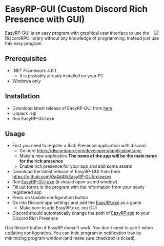 # EasyRP-GUI (Custom Discord Rich Presence with GUI)
<img src="https://i.imgur.com/AH7sRwE.png" align="right">
EasyRP-GUI is an easy program with graphical user interface to use the DiscordRPC library without any knowledge of programming.  
Instead just use this easy program. 

## Prerequisites
- .NET Framework 4.6.1
     - It is probably already installed on your PC
- Windows only

## Installation
- Download latest release of EasyRP-GUI from [here](https://github.com/0x4d48/EasyRP-GUI/releases)
- Unpack .zip
- Run EasyRP-GUI.exe

## Usage
- First you need to register a Rich Presence application with discord
     - Go here https://discordapp.com/developers/applications/me
     - Make a new application **The name of the app will be the main name for the rich presence**
     - Enable rich presence for your app and add some assets
- Download the latest release of EasyRP-GUI from here https://github.com/0x4d48/EasyRP-GUI/releases
- Run [EasyRP-GUI.exe](https://github.com/0x4d48/EasyRP-GUI/releases) (it should open a cmd window)
- Fill out forms in the program with the information from your newly registered app
- Press on Update configuration button
- Go into Discord app settings and add the [EasyRP.exe](https://github.com/Pizzabelly/EasyRP/releases) as a game
     - Make sure to add EasyRP.exe, not GUI
- Discord should automatically change the path of [EasyRP.exe](https://github.com/Pizzabelly/EasyRP/releases) to your Discord Rich Presence

Use Restart button if EasyRP doesn't work. You don't need to use it when updating configuration. You can hide program in notification tray by minimizing program window (and make sure checkbox is ticked).
